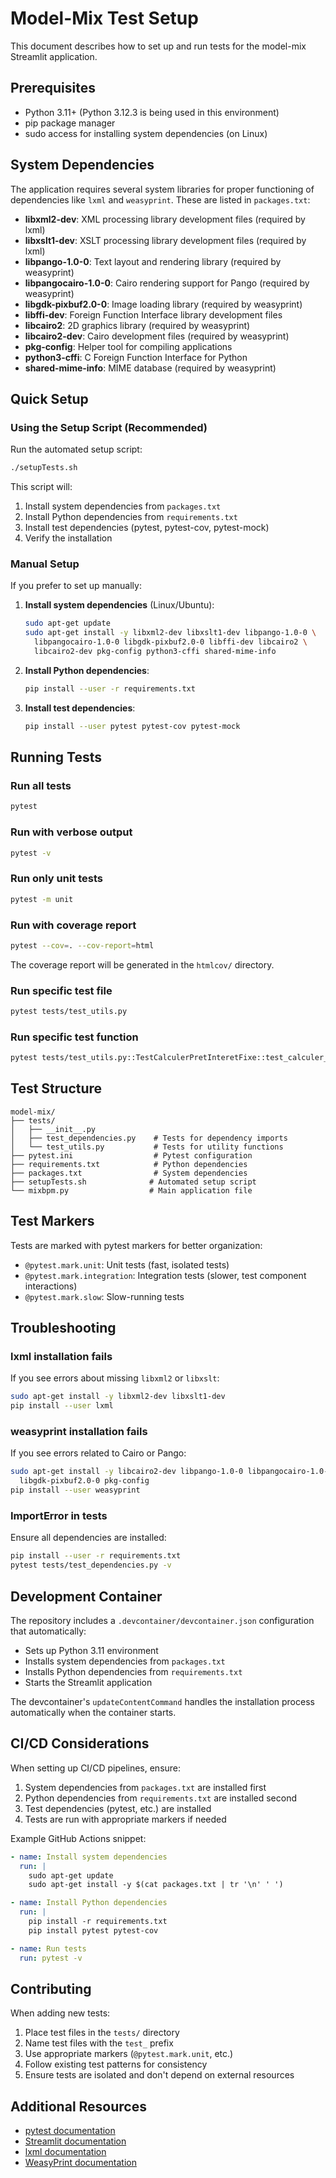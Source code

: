 # Model-Mix Test Setup

This document describes how to set up and run tests for the model-mix Streamlit application.

## Prerequisites

- Python 3.11+ (Python 3.12.3 is being used in this environment)
- pip package manager
- sudo access for installing system dependencies (on Linux)

## System Dependencies

The application requires several system libraries for proper functioning of dependencies like `lxml` and `weasyprint`. These are listed in `packages.txt`:

- **libxml2-dev**: XML processing library development files (required by lxml)
- **libxslt1-dev**: XSLT processing library development files (required by lxml)
- **libpango-1.0-0**: Text layout and rendering library (required by weasyprint)
- **libpangocairo-1.0-0**: Cairo rendering support for Pango (required by weasyprint)
- **libgdk-pixbuf2.0-0**: Image loading library (required by weasyprint)
- **libffi-dev**: Foreign Function Interface library development files
- **libcairo2**: 2D graphics library (required by weasyprint)
- **libcairo2-dev**: Cairo development files (required by weasyprint)
- **pkg-config**: Helper tool for compiling applications
- **python3-cffi**: C Foreign Function Interface for Python
- **shared-mime-info**: MIME database (required by weasyprint)

## Quick Setup

### Using the Setup Script (Recommended)

Run the automated setup script:

```bash
./setupTests.sh
```

This script will:
1. Install system dependencies from `packages.txt`
2. Install Python dependencies from `requirements.txt`
3. Install test dependencies (pytest, pytest-cov, pytest-mock)
4. Verify the installation

### Manual Setup

If you prefer to set up manually:

1. **Install system dependencies** (Linux/Ubuntu):
   ```bash
   sudo apt-get update
   sudo apt-get install -y libxml2-dev libxslt1-dev libpango-1.0-0 \
     libpangocairo-1.0-0 libgdk-pixbuf2.0-0 libffi-dev libcairo2 \
     libcairo2-dev pkg-config python3-cffi shared-mime-info
   ```

2. **Install Python dependencies**:
   ```bash
   pip install --user -r requirements.txt
   ```

3. **Install test dependencies**:
   ```bash
   pip install --user pytest pytest-cov pytest-mock
   ```

## Running Tests

### Run all tests
```bash
pytest
```

### Run with verbose output
```bash
pytest -v
```

### Run only unit tests
```bash
pytest -m unit
```

### Run with coverage report
```bash
pytest --cov=. --cov-report=html
```

The coverage report will be generated in the `htmlcov/` directory.

### Run specific test file
```bash
pytest tests/test_utils.py
```

### Run specific test function
```bash
pytest tests/test_utils.py::TestCalculerPretInteretFixe::test_calculer_pret_interet_fixe_basic
```

## Test Structure

```
model-mix/
├── tests/
│   ├── __init__.py
│   ├── test_dependencies.py    # Tests for dependency imports
│   └── test_utils.py           # Tests for utility functions
├── pytest.ini                  # Pytest configuration
├── requirements.txt            # Python dependencies
├── packages.txt                # System dependencies
├── setupTests.sh              # Automated setup script
└── mixbpm.py                  # Main application file
```

## Test Markers

Tests are marked with pytest markers for better organization:

- `@pytest.mark.unit`: Unit tests (fast, isolated tests)
- `@pytest.mark.integration`: Integration tests (slower, test component interactions)
- `@pytest.mark.slow`: Slow-running tests

## Troubleshooting

### lxml installation fails

If you see errors about missing `libxml2` or `libxslt`:
```bash
sudo apt-get install -y libxml2-dev libxslt1-dev
pip install --user lxml
```

### weasyprint installation fails

If you see errors related to Cairo or Pango:
```bash
sudo apt-get install -y libcairo2-dev libpango-1.0-0 libpangocairo-1.0-0 \
  libgdk-pixbuf2.0-0 pkg-config
pip install --user weasyprint
```

### ImportError in tests

Ensure all dependencies are installed:
```bash
pip install --user -r requirements.txt
pytest tests/test_dependencies.py -v
```

## Development Container

The repository includes a `.devcontainer/devcontainer.json` configuration that automatically:
- Sets up Python 3.11 environment
- Installs system dependencies from `packages.txt`
- Installs Python dependencies from `requirements.txt`
- Starts the Streamlit application

The devcontainer's `updateContentCommand` handles the installation process automatically when the container starts.

## CI/CD Considerations

When setting up CI/CD pipelines, ensure:

1. System dependencies from `packages.txt` are installed first
2. Python dependencies from `requirements.txt` are installed second
3. Test dependencies (pytest, etc.) are installed
4. Tests are run with appropriate markers if needed

Example GitHub Actions snippet:
```yaml
- name: Install system dependencies
  run: |
    sudo apt-get update
    sudo apt-get install -y $(cat packages.txt | tr '\n' ' ')

- name: Install Python dependencies
  run: |
    pip install -r requirements.txt
    pip install pytest pytest-cov

- name: Run tests
  run: pytest -v
```

## Contributing

When adding new tests:

1. Place test files in the `tests/` directory
2. Name test files with the `test_` prefix
3. Use appropriate markers (`@pytest.mark.unit`, etc.)
4. Follow existing test patterns for consistency
5. Ensure tests are isolated and don't depend on external resources

## Additional Resources

- [pytest documentation](https://docs.pytest.org/)
- [Streamlit documentation](https://docs.streamlit.io/)
- [lxml documentation](https://lxml.de/)
- [WeasyPrint documentation](https://doc.courtbouillon.org/weasyprint/)
